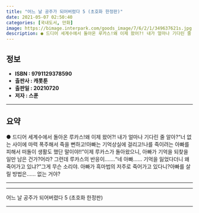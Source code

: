 ```yaml
---
title: "어느 날 공주가 되어버렸다 5 (초호화 한정판)"
date: 2021-05-07 02:50:40
categories: [국내도서, 만화]
image: https://bimage.interpark.com/goods_image/7/6/2/1/349637621s.jpg
description: ● 드디어 세계수에서 돌아온 루카스!왜 이제 왔어?! 내가 얼마나 기다린 줄 알아?“너 없는 사이에 마력 폭주해서 죽을 뻔하고!아빠는 기억상실에 걸리고!나를 죽이려는 아빠를 피해서 떠돌이 생활도 했단 말이야!!”이제 루카스가 돌아왔으니, 아빠가 기억을 되찾을 일만 남은 건가?어라? 그
---
```


## **정보**

- **ISBN : 9791129378590**
- **출판사 : 캐롯툰**
- **출판일 : 20210720**
- **저자 : 스푼**

------



## **요약**

●  드디어 세계수에서 돌아온 루카스!왜 이제 왔어?! 내가 얼마나 기다린 줄 알아?“너 없는 사이에 마력 폭주해서 죽을 뻔하고!아빠는 기억상실에 걸리고!나를 죽이려는 아빠를 피해서 떠돌이 생활도 했단 말이야!!”이제 루카스가 돌아왔으니, 아빠가 기억을 되찾을 일만 남은 건가?어라? 그런데 루카스의 반응이…….“네 아빠…… 기억을 잃었다더니 왜 죽어가고 있냐?”그게 무슨 소리야. 아빠가 흑마법의 저주로 죽어가고 있다니?아빠를 살릴 방법은…… 없는 거야?

------



------


어느 날 공주가 되어버렸다 5 (초호화 한정판) 

------


